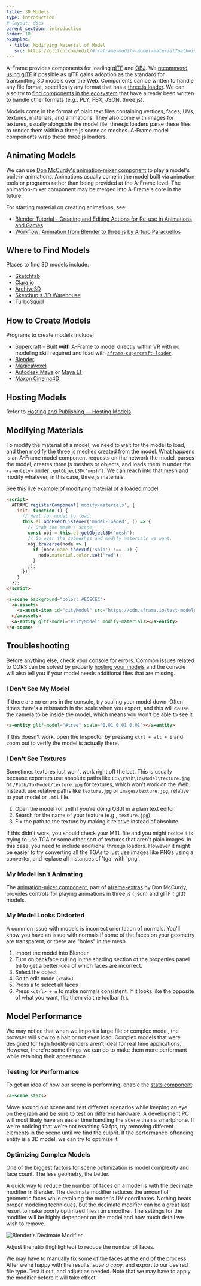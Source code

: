 ```yaml
---
title: 3D Models
type: introduction
# layout: docs
parent_section: introduction
order: 10
examples:
 - title: Modifying Material of Model
   src: https://glitch.com/edit/#!/aframe-modify-model-material?path=index.html:1:0
---
```


[3loaders]: https://github.com/mrdoob/three.js/tree/dev/examples/js/loaders
[ecsfind]: ./entity-component-system.md#where-to-find-components
[glTF]: ../components/gltf-model.md
[OBJ]: ../components/obj-model.md
[recommend using glTF]: ../components/gltf-model.md#why-use-gltf

A-Frame provides components for loading [glTF] and [OBJ]. We [recommend
using glTF] if possible as glTF gains adoption as the standard for transmitting
3D models over the Web. Components can be written to handle any file format,
specifically any format that has a [three.js loader][3loaders]. We can also try
to [find components in the ecosystem][ecsfind] that have already been written
to handle other formats (e.g., PLY, FBX, JSON, three.js).

Models come in the format of plain text files containing vertices, faces, UVs,
textures, materials, and animations. They also come with images for textures,
usually alongside the model file. three.js loaders parse these files to render
them within a three.js scene as meshes. A-Frame model components wrap these
three.js loaders.

## Animating Models

[mixer]: https://github.com/donmccurdy/aframe-extras/tree/master/src/loaders#animation

We can use [Don McCurdy's animation-mixer component][mixer] to play a model's
built-in animations. Animations usually come in the model built via animation
tools or programs rather than being provided at the A-Frame level. The
animation-mixer component may be merged into A-Frame's core in the future.

For starting material on creating animations, see:

- [Blender Tutorial - Creating and Editing Actions for Re-use in Animations and
  Games](https://www.youtube.com/watch?v=Gb152Qncn2s)
- [Workflow: Animation from Blender to three.js by Arturo Paracuellos](http://unboring.net/workflows/animation.html)

## Where to Find Models

Places to find 3D models include:

- [Sketchfab](https://sketchfab.com)
- [Clara.io](http://clara.io)
- [Archive3D](http://archive3d.net)
- [Sketchup's 3D Warehouse](https://3dwarehouse.sketchup.com)
- [TurboSquid](http://www.turbosquid.com/Search/3D-Models/free)

## How to Create Models

Programs to create models include:

- [Supercraft](https://supermedium.com/supercraft/) - Built **with** A-Frame to
  model directly within VR with no modeling skill required and load with
  [`aframe-supercraft-loader`](https://www.npmjs.com/package/aframe-supercraft-loader).
- [Blender](https://www.blender.org/)
- [MagicaVoxel](https://ephtracy.github.io/)
- [Autodesk Maya](https://www.autodesk.com/products/maya/overview) or [Maya LT](https://www.autodesk.com/products/maya-lt/overview)
- [Maxon Cinema4D](https://www.maxon.net/en-us/)

## Hosting Models

Refer to [Hosting and Publishing &mdash; Hosting
Models](./hosting-and-publishing.md#hosting-models).

## Modifying Materials

[modify]: https://glitch.com/edit/#!/aframe-modify-model-material?path=index.html:1:0

To modify the material of a model, we need to wait for the model to load, and
then modify the three.js meshes created from the model. What happens is an
A-Frame model component requests on the network the model, parses the model,
creates three.js meshes or objects, and loads them in under the `<a-entity>`
under `.getObject3D('mesh')`. We can reach into that mesh and modify whatever,
in this case, three.js materials.

See this live example of [modifying material of a loaded model][modify].

```html
<script>
  AFRAME.registerComponent('modify-materials', {
    init: function () {
      // Wait for model to load.
      this.el.addEventListener('model-loaded', () => {
        // Grab the mesh / scene.
        const obj = this.el.getObject3D('mesh');
        // Go over the submeshes and modify materials we want.
        obj.traverse(node => {
          if (node.name.indexOf('ship') !== -1) {
            node.material.color.set('red');
          }
        });
      });
    }
  });
</script>

<a-scene background="color: #ECECEC">
  <a-assets>
    <a-asset-item id="cityModel" src="https://cdn.aframe.io/test-models/models/glTF-2.0/virtualcity/VC.gltf"></a-asset-item>
  </a-assets>
  <a-entity gltf-model="#cityModel" modify-materials></a-entity>
</a-scene>
```

## Troubleshooting

[hostingmodels]: ./hosting-and-publishing.md#hosting-models

Before anything else, check your console for errors. Common issues related to
CORS can be solved by properly [hosting your models][hostingmodels] and the
console will also tell you if your model needs additional files that are
missing.

### I Don't See My Model

If there are no errors in the console, try scaling your model down. Often times
there's a mismatch in the scale when you export, and this will cause the camera
to be inside the model, which means you won't be able to see it.

```html
<a-entity gltf-model="#tree" scale="0.01 0.01 0.01"></a-entity>
```

If this doesn't work, open the Inspector by pressing `ctrl + alt + i` and zoom
out to verify the model is actually there.

### I Don't See Textures

Sometimes textures just won't work right off the bat. This is usually because
exporters use absolute paths like `C:\\Path\To\Model\texture.jpg` or
`/Path/To/Model/texture.jpg` for textures, which won't work on the Web. Instead,
use relative paths like `texture.jpg` or `images/texture.jpg`, relative to your
model or `.mtl` file.

1. Open the model (or .mtl if you're doing OBJ) in a plain text editor
2. Search for the name of your texture (e.g., `texture.jpg`)
3. Fix the path to the texture by making it relative instead of absolute

If this didn't work, you should check your MTL file and you might notice it is trying to use TGA or some other sort of textures that aren't plain images. In this case, you need to include additional three.js loaders. However it might be easier to try converting all the TGAs to just use images like PNGs using a converter, and replace all instances of 'tga' with 'png'.

### My Model Isn't Animating

[aframe-extras]: https://github.com/donmccurdy/aframe-extras

The [animation-mixer component][mixer], part of [aframe-extras] by Don McCurdy,
provides controls for playing animations in three.js (.json) and glTF (.gltf)
models.

### My Model Looks Distorted

A common issue with models is incorrect orientation of normals. You'll know you
have an issue with normals if some of the faces on your geometry are
transparent, or there are "holes" in the mesh.

1. Import the model into Blender
2. Turn on backface culling in the shading section of the properties panel
(`n`) to get a better idea of which faces are incorrect.
3. Select the object
4. Go to edit mode (`<tab>`)
5. Press a to select all faces
6. Press `<ctrl> + n` to make normals consistent. If it looks like the opposite
of what you want, flip them via the toolbar (`t`).

## Model Performance

We may notice that when we import a large file or complex model, the browser
will slow to a halt or not even load. Complex models that were designed for
high fidelity renders aren't ideal for real time applications. However,
there're some things we can do to make them more performant while retaining
their appearance.

### Testing for Performance

[stats]: ../components/stats.md

To get an idea of how our scene is performing, enable the [stats component][stats]:

```html
<a-scene stats>
```

Move around our scene and test different scenarios while keeping an eye on the
graph and be sure to test on different hardware. A development PC will most
likely have an easier time handling the scene than a smartphone. If we're
noticing that we're not reaching 60 fps, try removing different elements in the
scene until we find the culprit. If the performance-offending entity is a 3D
model, we can try to optimize it.

### Optimizing Complex Models

One of the biggest factors for scene optimization is model complexity and face
count. The less geometry, the better.

A quick way to reduce the number of faces on a model is with the decimate
modifier in Blender. The decimate modifier reduces the amount of geometric
faces while retaining the model's UV coordinates. Nothing beats proper modeling
techniques, but the decimate modifier can be a great last resort to make poorly
optimized files run smoother. The settings for the modifier will be highly
dependent on the model and how much detail we wish to remove.

![Blender's Decimate Modifier](https://cloud.githubusercontent.com/assets/674727/25730604/f5402d90-30f2-11e7-9571-96bcdef11a6a.jpg)

Adjust the ratio (highlighted) to reduce the number of faces.

We may have to manually fix some of the faces at the end of the process. After
we're happy with the results, *save a copy*, and export to our desired file
type. Test it out, and adjust as needed. Note that we may have to apply the
modifier before it will take effect.
